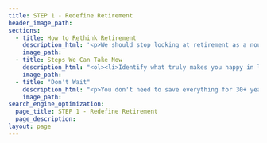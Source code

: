 ```yaml
---
title: STEP 1 - Redefine Retirement
header_image_path:
sections:
  - title: How to Rethink Retirement
    description_html: '<p>We should stop looking at retirement as a noun or a time in our life. Instead look at retirement as a state of mind. It is when we are at our happiest and free of stress.</p>'
    image_path:
  - title: Steps We Can Take Now
    description_html: "<ol><li>Identify what truly makes you happy in life on a deep and visceral level.</li><li>Figure out how to incorporate some of the small things that make you happy into your daily activities.</li><li>For the larger, more expensive items, try to work them into your budget and maybe sacrifice some expenses that don't make you as happy.</li></ol>"
    image_path:
  - title: "Don't Wait"
    description_html: "<p>You don't need to save everything for 30+ years down the road. We can figure out how to save for the long-term while still living the retirement state of mind now. There are certain things you may not be able to do when you are older.</p>"
    image_path:
search_engine_optimization:
  page_title: STEP 1 - Redefine Retirement
  page_description:
layout: page
---
```




